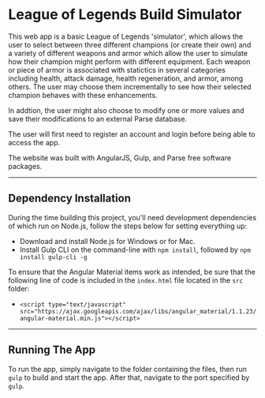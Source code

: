 # League of Legends Build Simulator

This web app is a basic League of Legends 'simulator', which allows the user to select between three different champions (or create their own) and a variety of different weapons and armor which allow the user to simulate how their champion might perform with different equipment. Each weapon or piece of armor is associated with statictics in several categories including health, attack damage, health regeneration, and armor, among others. The user may choose them incrementally to see how their selected champion behaves with these enhancements.

In addtion, the user might also choose to modify one or more values and save their modifications to an external Parse database.

The user will first need to register an account and login before being able to access the app.

The website was built with AngularJS, Gulp, and Parse free software packages.

---

## Dependency Installation

During the time building this project, you'll need development dependencies of which run on Node.js, follow the steps below for setting everything up:

- Download and install Node.js for Windows or for Mac.
- Install Gulp CLI on the command-line with `npm install`, followed by `npm install gulp-cli -g`

To ensure that the Angular Material items work as intended, be sure that the following line of code is included in the `index.html` file located in the `src` folder:

 - `<script type="text/javascript" src="https://ajax.googleapis.com/ajax/libs/angular_material/1.1.23/angular-material.min.js"></script>`

---

## Running The App

To run the app, simply navigate to the folder containing the files, then run `gulp` to build and start the app. After that, navigate to the port specified by `gulp`.
